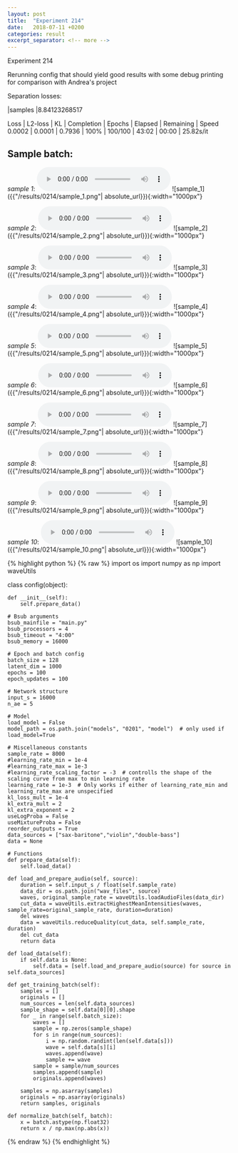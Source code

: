 ```yaml
---
layout: post
title:  "Experiment 214"
date:   2018-07-11 +0200
categories: result
excerpt_separator: <!-- more -->
---
```

Experiment 214

Rerunning config that should yield good results with some debug printing for comparison with Andrea's project

Separation losses:

|samples
|8.84123268517

Loss | L2-loss | KL | Completion | Epochs | Elapsed | Remaining | Speed
0.0002 | 0.0001 | 0.7936 | 100% | 100/100 | 43:02 | 00:00 | 25.82s/it<!-- more -->

## **Sample batch**:
_sample 1_:
<audio src="/ResultsOverview/results/0214/sample_1.wav" controls preload></audio>
![sample_1]({{"/results/0214/sample_1.png"| absolute_url}}){:width="1000px"}

_sample 2_:
<audio src="/ResultsOverview/results/0214/sample_2.wav" controls preload></audio>
![sample_2]({{"/results/0214/sample_2.png"| absolute_url}}){:width="1000px"}

_sample 3_:
<audio src="/ResultsOverview/results/0214/sample_3.wav" controls preload></audio>
![sample_3]({{"/results/0214/sample_3.png"| absolute_url}}){:width="1000px"}

_sample 4_:
<audio src="/ResultsOverview/results/0214/sample_4.wav" controls preload></audio>
![sample_4]({{"/results/0214/sample_4.png"| absolute_url}}){:width="1000px"}

_sample 5_:
<audio src="/ResultsOverview/results/0214/sample_5.wav" controls preload></audio>
![sample_5]({{"/results/0214/sample_5.png"| absolute_url}}){:width="1000px"}

_sample 6_:
<audio src="/ResultsOverview/results/0214/sample_6.wav" controls preload></audio>
![sample_6]({{"/results/0214/sample_6.png"| absolute_url}}){:width="1000px"}

_sample 7_:
<audio src="/ResultsOverview/results/0214/sample_7.wav" controls preload></audio>
![sample_7]({{"/results/0214/sample_7.png"| absolute_url}}){:width="1000px"}

_sample 8_:
<audio src="/ResultsOverview/results/0214/sample_8.wav" controls preload></audio>
![sample_8]({{"/results/0214/sample_8.png"| absolute_url}}){:width="1000px"}

_sample 9_:
<audio src="/ResultsOverview/results/0214/sample_9.wav" controls preload></audio>
![sample_9]({{"/results/0214/sample_9.png"| absolute_url}}){:width="1000px"}

_sample 10_:
<audio src="/ResultsOverview/results/0214/sample_10.wav" controls preload></audio>
![sample_10]({{"/results/0214/sample_10.png"| absolute_url}}){:width="1000px"}


{% highlight python %}
{% raw %}
import os
import numpy as np
import waveUtils


class config(object):

	def __init__(self):
		self.prepare_data()

	# Bsub arguments
	bsub_mainfile = "main.py"
	bsub_processors = 4
	bsub_timeout = "4:00"
	bsub_memory = 16000

	# Epoch and batch config
	batch_size = 128
	latent_dim = 1000
	epochs = 100
	epoch_updates = 100

	# Network structure
	input_s = 16000
	n_ae = 5

	# Model
	load_model = False
	model_path = os.path.join("models", "0201", "model")  # only used if load_model=True

	# Miscellaneous constants
	sample_rate = 8000
	#learning_rate_min = 1e-4
	#learning_rate_max = 1e-3
	#learning_rate_scaling_factor = -3  # controlls the shape of the scaling curve from max to min learning rate
	learning_rate = 1e-3  # Only works if either of learning_rate_min and learning_rate_max are unspecified
	kl_loss_mult = 1e-4
	kl_extra_mult = 2
	kl_extra_exponent = 2
	useLogProba = False
	useMixtureProba = False
	reorder_outputs = True
	data_sources = ["sax-baritone","violin","double-bass"]
	data = None

	# Functions
	def prepare_data(self):
		self.load_data()

	def load_and_prepare_audio(self, source):
		duration = self.input_s / float(self.sample_rate)
		data_dir = os.path.join("wav_files", source)
		waves, original_sample_rate = waveUtils.loadAudioFiles(data_dir)
		cut_data = waveUtils.extractHighestMeanIntensities(waves, sample_rate=original_sample_rate, duration=duration)
		del waves
		data = waveUtils.reduceQuality(cut_data, self.sample_rate, duration)
		del cut_data
		return data

	def load_data(self):
		if self.data is None:
			self.data = [self.load_and_prepare_audio(source) for source in self.data_sources]

	def get_training_batch(self):
		samples = []
		originals = []
		num_sources = len(self.data_sources)
		sample_shape = self.data[0][0].shape
		for _ in range(self.batch_size):
			waves = []
			sample = np.zeros(sample_shape)
			for s in range(num_sources):
				i = np.random.randint(len(self.data[s]))
				wave = self.data[s][i]
				waves.append(wave)
				sample += wave
			sample = sample/num_sources
			samples.append(sample)
			originals.append(waves)

		samples = np.asarray(samples)
		originals = np.asarray(originals)
		return samples, originals

	def normalize_batch(self, batch):
		x = batch.astype(np.float32)
		return x / np.max(np.abs(x))

{% endraw %}
{% endhighlight %}
